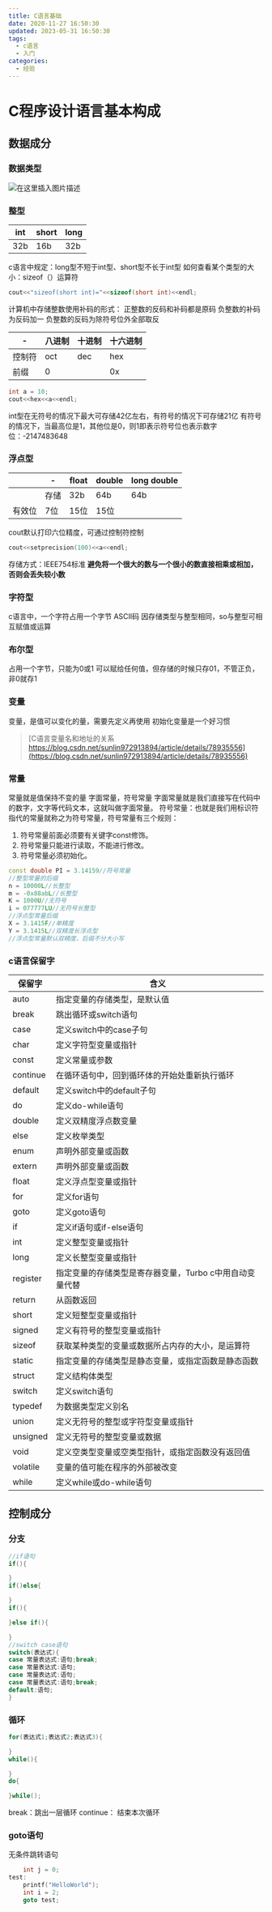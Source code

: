 ```yaml
---
title: C语言基础
date: 2020-11-27 16:50:30
updated: 2023-05-31 16:50:30
tags:
  - c语言
  - 入门
categories:
  - 经验
---
```


# C程序设计语言基本构成
## 数据成分

### 数据类型
![在这里插入图片描述](C语言基础/20201127064856581.png)


### 整型
| int  | short | long |
| ---- | ----- | ---- |
| 32b  | 16b   | 32b  |
c语言中规定：long型不短于int型、short型不长于int型
如何查看某个类型的大小：sizeof（）运算符
```c
cout<<"sizeof(short int)="<<sizeof(short int)<<endl;
```
计算机中存储整数使用补码的形式：
正整数的反码和补码都是原码
负整数的补码为反码加一
负整数的反码为除符号位外全部取反

|-| 八进制|十进制|十六进制|
|-|----|----|----|
控制符|oct|dec|hex
前缀|0||0x
```c
int a = 10;
cout<<hex<<a<<endl;
```
int型在无符号的情况下最大可存储42亿左右，有符号的情况下可存储21亿
有符号的情况下，当最高位是1，其他位是0，则1即表示符号位也表示数字位：-2147483648

### 浮点型
|        | -    | float | double | long double |
| ------ | ---- | ----- | ------ | ----------- |
|        | 存储 | 32b   | 64b    | 64b         |
| 有效位 | 7位  | 15位  | 15位   |             |
cout默认打印六位精度，可通过控制符控制
```c
cout<<setprecision(100)<<a<<endl;
```
存储方式：IEEE754标准
**避免将一个很大的数与一个很小的数直接相乘或相加，否则会丢失较小数**
### 字符型
c语言中，一个字符占用一个字节 ASCII码
因存储类型与整型相同，so与整型可相互赋值或运算
### 布尔型
占用一个字节，只能为0或1
可以赋给任何值，但存储的时候只存01，不管正负，非0就存1
### 变量 
变量，是值可以变化的量，需要先定义再使用
初始化变量是一个好习惯
>[C语言变量名和地址的关系 https://blog.csdn.net/sunlin972913894/article/details/78935556](https://blog.csdn.net/sunlin972913894/article/details/78935556)
### 常量
常量就是值保持不变的量
字面常量，符号常量
字面常量就是我们直接写在代码中的数字，文字等代码文本，这就叫做字面常量。
符号常量：也就是我们用标识符指代的常量就称之为符号常量，符号常量有三个规则：
1. 符号常量前面必须要有关键字const修饰。
2. 符号常量只能进行读取，不能进行修改。
3. 符号常量必须初始化。
```cpp
const double PI = 3.14159//符号常量
//整型常量的后缀
n = 10000L//长整型
m = -0x88abL//长整型
K = 1000U//无符号
i = 077777LU//无符号长整型
//浮点型常量后缀
X = 3.1415F//单精度
Y = 3.1415L//双精度长浮点型
//浮点型常量默认双精度，后缀不分大小写
```
### c语言保留字
| 保留字   | 含义                                                    |
| -------- | ------------------------------------------------------- |
| auto     | 指定变量的存储类型，是默认值                            |
| break    | 跳出循环或switch语句                                    |
| case     | 定义switch中的case子句                                  |
| char     | 定义字符型变量或指针                                    |
| const    | 定义常量或参数                                          |
| continue | 在循环语句中，回到循环体的开始处重新执行循环            |
| default  | 定义switch中的default子句                               |
| do       | 定义do-while语句                                        |
| double   | 定义双精度浮点数变量                                    |
| else     | 定义枚举类型                                            |
| enum     | 声明外部变量或函数                                      |
| extern   | 声明外部变量或函数                                      |
| float    | 定义浮点型变量或指针                                    |
| for      | 定义for语句                                             |
| goto     | 定义goto语句                                            |
| if       | 定义if语句或if-else语句                                 |
| int      | 定义整型变量或指针                                      |
| long     | 定义长整型变量或指针                                    |
| register | 指定变量的存储类型是寄存器变量，Turbo c中用自动变量代替 |
| return   | 从函数返回                                              |
| short    | 定义短整型变量或指针                                    |
| signed   | 定义有符号的整型变量或指针                              |
| sizeof   | 获取某种类型的变量或数据所占内存的大小，是运算符        |
| static   | 指定变量的存储类型是静态变量，或指定函数是静态函数      |
| struct   | 定义结构体类型                                          |
| switch   | 定义switch语句                                          |
| typedef  | 为数据类型定义别名                                      |
| union    | 定义无符号的整型或字符型变量或指针                      |
| unsigned | 定义无符号的整型变量或数据                              |
| void     | 定义空类型变量或空类型指针，或指定函数没有返回值        |
| volatile | 变量的值可能在程序的外部被改变                          |
| while    | 定义while或do-while语句                                 |



## 控制成分
### 分支
```c
//if语句
if(){

}
if()else{

}
if(){

}else if(){

}
//switch case语句
switch(表达式){
case 常量表达式:语句;break;
case 常量表达式:语句;
case 常量表达式:语句;
case 常量表达式:语句;break;
default:语句;
}
```
### 循环
```c
for(表达式1;表达式2;表达式3){

}
while(){

}
do{

}while();
```
break：跳出一层循环
continue： 结束本次循环
### goto语句
无条件跳转语句
```c
	int j = 0;
test:
	printf("HelloWorld");
	int i = 2;
	goto test;
```